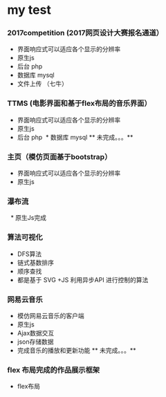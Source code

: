 # my test

### 2017competition (2017网页设计大赛报名通道）

  * 界面响应式可以适应各个显示的分辨率
  * 原生js
  * 后台 php
  * 数据库 mysql
  * 文件上传 （七牛）
 

### TTMS (电影界面和基于flex布局的音乐界面）
 
  * 界面响应式可以适应各个显示的分辨率
  * 原生js
  * 后台 php
  * 数据库 mysql
   ** 未完成。。。**
  
  
### 主页（模仿页面基于bootstrap）
   
  * 界面响应式可以适应各个显示的分辨率
  * 原生js
  
  
### 瀑布流

   * 原生Js完成

### 算法可视化
   
   * DFS算法
   * 链式基数排序
   * 顺序查找
   * 都是基于 SVG +JS 利用异步API 进行控制的算法

### 网易云音乐

 * 模仿网易云音乐的客户端
 * 原生js 
 * Ajax数据交互
 * json存储数据
 * 完成音乐的播放和更新功能
 ** 未完成。。。**

### flex 布局完成的作品展示框架

 * flex布局
 
